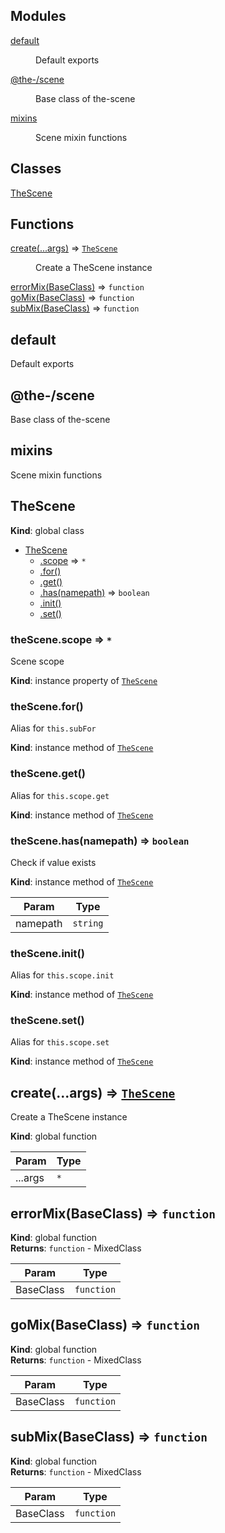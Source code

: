<!--- Code generated by @the-/script-doc. DO NOT EDIT. -->

## Modules

<dl>
<dt><a href="#module_default">default</a></dt>
<dd><p>Default exports</p>
</dd>
<dt><a href="#module_@the-/scene">@the-/scene</a></dt>
<dd><p>Base class of the-scene</p>
</dd>
<dt><a href="#module_mixins">mixins</a></dt>
<dd><p>Scene mixin functions</p>
</dd>
</dl>

## Classes

<dl>
<dt><a href="#TheScene">TheScene</a></dt>
<dd></dd>
</dl>

## Functions

<dl>
<dt><a href="#create">create(...args)</a> ⇒ <code><a href="#TheScene">TheScene</a></code></dt>
<dd><p>Create a TheScene instance</p>
</dd>
<dt><a href="#errorMix">errorMix(BaseClass)</a> ⇒ <code>function</code></dt>
<dd></dd>
<dt><a href="#goMix">goMix(BaseClass)</a> ⇒ <code>function</code></dt>
<dd></dd>
<dt><a href="#subMix">subMix(BaseClass)</a> ⇒ <code>function</code></dt>
<dd></dd>
</dl>

<a name="module_default"></a>

## default
Default exports

<a name="module_@the-/scene"></a>

## @the-/scene
Base class of the-scene

<a name="module_mixins"></a>

## mixins
Scene mixin functions

<a name="TheScene"></a>

## TheScene
**Kind**: global class  

* [TheScene](#TheScene)
    * [.scope](#TheScene+scope) ⇒ <code>\*</code>
    * [.for()](#TheScene+for)
    * [.get()](#TheScene+get)
    * [.has(namepath)](#TheScene+has) ⇒ <code>boolean</code>
    * [.init()](#TheScene+init)
    * [.set()](#TheScene+set)

<a name="TheScene+scope"></a>

### theScene.scope ⇒ <code>\*</code>
Scene scope

**Kind**: instance property of [<code>TheScene</code>](#TheScene)  
<a name="TheScene+for"></a>

### theScene.for()
Alias for `this.subFor`

**Kind**: instance method of [<code>TheScene</code>](#TheScene)  
<a name="TheScene+get"></a>

### theScene.get()
Alias for `this.scope.get`

**Kind**: instance method of [<code>TheScene</code>](#TheScene)  
<a name="TheScene+has"></a>

### theScene.has(namepath) ⇒ <code>boolean</code>
Check if value exists

**Kind**: instance method of [<code>TheScene</code>](#TheScene)  

| Param | Type |
| --- | --- |
| namepath | <code>string</code> | 

<a name="TheScene+init"></a>

### theScene.init()
Alias for `this.scope.init`

**Kind**: instance method of [<code>TheScene</code>](#TheScene)  
<a name="TheScene+set"></a>

### theScene.set()
Alias for `this.scope.set`

**Kind**: instance method of [<code>TheScene</code>](#TheScene)  
<a name="create"></a>

## create(...args) ⇒ [<code>TheScene</code>](#TheScene)
Create a TheScene instance

**Kind**: global function  

| Param | Type |
| --- | --- |
| ...args | <code>\*</code> | 

<a name="errorMix"></a>

## errorMix(BaseClass) ⇒ <code>function</code>
**Kind**: global function  
**Returns**: <code>function</code> - MixedClass  

| Param | Type |
| --- | --- |
| BaseClass | <code>function</code> | 

<a name="goMix"></a>

## goMix(BaseClass) ⇒ <code>function</code>
**Kind**: global function  
**Returns**: <code>function</code> - MixedClass  

| Param | Type |
| --- | --- |
| BaseClass | <code>function</code> | 

<a name="subMix"></a>

## subMix(BaseClass) ⇒ <code>function</code>
**Kind**: global function  
**Returns**: <code>function</code> - MixedClass  

| Param | Type |
| --- | --- |
| BaseClass | <code>function</code> | 

